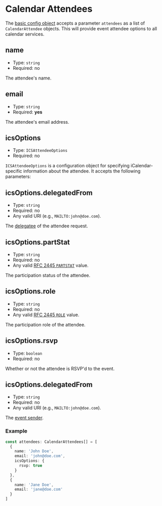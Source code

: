# Calendar Attendees <Badge text="6.2.3" vertical="middle" />

The [basic config object](#basic.md) accepts a parameter `attendees` as a list of `CalendarAttendee` objects. This will provide event attendee options to all calendar services.

## name

* Type: `string`
* Required: no

The attendee's name.

## email

* Type: `string`
* Required: **yes**

The attendee's email address.

## icsOptions

* Type: `ICSAttendeeOptions`
* Required: no

`ICSAttendeeOptions` is a configuration object for specifying iCalendar-specific information about the attendee. It accepts the following parameters:

## icsOptions.delegatedFrom

* Type: `string`
* Required: no
* Any valid URI (e.g., `MAILTO:john@doe.com`).

The [delegatee](https://www.kanzaki.com/docs/ical/delegatedFrom.html) of the attendee request.

## icsOptions.partStat

* Type: `string`
* Required: no
* Any valid [RFC 2445 `PARTSTAT`](https://www.kanzaki.com/docs/ical/partstat.html) value.

The participation status of the attendee.

## icsOptions.role

* Type: `string`
* Required: no
* Any valid [RFC 2445 `ROLE`](https://www.kanzaki.com/docs/ical/role.html) value.

The participation role of the attendee.

## icsOptions.rsvp

* Type: `boolean`
* Required: no

Whether or not the attendee is RSVP'd to the event.

## icsOptions.delegatedFrom

* Type: `string`
* Required: no
* Any valid URI (e.g., `MAILTO:john@doe.com`).

The [event sender](https://www.kanzaki.com/docs/ical/sentBy.html).

### Example

```ts
const attendees: CalendarAttendees[] = [
  {
    name: 'John Doe',
    email: 'john@doe.com',
    icsOptions: {
      rsvp: true
    }
  },
  {
    name: 'Jane Doe',
    email: 'jane@doe.com'
  }
]
```
